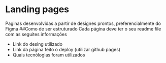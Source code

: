 # Landing pages
Paginas desenvolvidas a partir de designes prontos, preferencialmente do Figma
##Como de ser estruturado
Cada página deve ter o seu readme file com as seguites informações
- Link do desing utilizado
- Link da página feito o deploy (utilizar github pages)
- Quais tecnólogias foram utilizados
